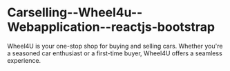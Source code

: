 # Carselling--Wheel4u--Webapplication--reactjs-bootstrap
Wheel4U is your one-stop shop for buying and selling cars. Whether you're a seasoned car enthusiast or a first-time buyer, Wheel4U offers a seamless experience.
